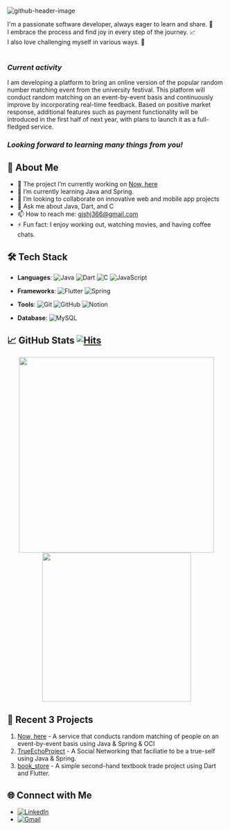 
![github-header-image](https://github.com/user-attachments/assets/32fe2e65-eec2-4e0e-b4de-fe8b3856f91f)

  I'm a passionate software developer, always eager to learn and share. 👥 <br> I embrace the process and find joy in every step of the journey. 📈 <br>
  I also love challenging myself in various ways. 🌱 <br><br>


### *Current activity*
  I am developing a platform to bring an online version of the popular random number matching event from the university festival. This platform will conduct random matching on an event-by-event basis and continuously improve by incorporating real-time feedback. Based on positive market response, additional features such as payment functionality will be introduced in the first half of next year, with plans to launch it as a full-fledged service.
  
### *Looking forward to learning many things from you!*


## 🚀 About Me

- 🔭 The project I’m currently working on [Now, here](www.now-here.site)
- 🌱 I’m currently learning Java and Spring.
- 👯 I’m looking to collaborate on innovative web and mobile app projects
- 💬 Ask me about Java, Dart, and C
- 📫 How to reach me: [gjshj366@gmail.com](mailto:gjshj366@gmail.com)
- ⚡ Fun fact: I enjoy working out, watching movies, and having coffee chats.

## 🛠️ Tech Stack

- **Languages**: 
  ![Java](https://img.shields.io/badge/Java-ED8B00?style=flat&logo=java&logoColor=white) 
  ![Dart](https://img.shields.io/badge/Dart-0175C2?style=flat&logo=dart&logoColor=white) 
  ![C](https://img.shields.io/badge/C-A8B9CC?style=flat&logo=c&logoColor=white) 
  ![JavaScript](https://img.shields.io/badge/JavaScript-F7DF1E?style=flat&logo=javascript&logoColor=black)
  
- **Frameworks**: 
  ![Flutter](https://img.shields.io/badge/Flutter-02569B?style=flat&logo=flutter&logoColor=white) 
  ![Spring](https://img.shields.io/badge/Spring-6DB33F?style=flat&logo=spring&logoColor=white)
  
- **Tools**: 
  ![Git](https://img.shields.io/badge/Git-F05032?style=flat&logo=git&logoColor=white) 
  ![GitHub](https://img.shields.io/badge/GitHub-181717?style=flat&logo=github&logoColor=white) 
  ![Notion](https://img.shields.io/badge/Notion-000000?style=flat&logo=notion&logoColor=white)

- **Database**: 
  ![MySQL](https://img.shields.io/badge/MySQL-4479A1?style=flat&logo=mysql&logoColor=white)

## 📈 GitHub Stats  [![Hits](https://hits.seeyoufarm.com/api/count/incr/badge.svg?url=https%3A%2F%2Fgithub.com%2FHeeJohn&count_bg=%23DBDBDB&title_bg=%23DBDBDB&icon=&icon_color=%23E7E7E7&title=VISIT&edge_flat=false)](https://github.com/HeeJohn)

<p align="center">
  <img width="450" src="https://github-readme-stats.vercel.app/api?username=HeeJohn&show_icons=true&theme=dark&title_color=5E8941&text_color=2D421F&icon_color=5E8941&bg_color=DBDBDB" />
  <img width="343" src="https://github-readme-stats.vercel.app/api/top-langs/?username=HeeJohn&layout=compact&theme=dark&title_color=5E8941&text_color=2D421F&bg_color=DBDBDB" />
</p>


## 🌟 Recent 3 Projects

1. [Now, here](https://github.com/now-here-5/Now-Here) - A service that conducts random matching of people on an event-by-event basis using Java & Spring & OCI 
2. [TrueEchoProject](https://github.com/TrueEchoProject/TrueEcho_Main) - A Social Networking that faciliatie to be a true-self using Java & Spring.
3. [book_store](https://github.com/HeeJohn/book_store) - A simple second-hand textbook trade project using Dart and Flutter.

## 🌐 Connect with Me

- [![LinkedIn](https://img.shields.io/badge/LinkedIn-0077B5?style=flat&logo=linkedin&logoColor=white)](https://www.linkedin.com/in/huijun-seo-2081ba29b/)
- [![Gmail](https://img.shields.io/badge/Gmail-D14836?style=flat&logo=gmail&logoColor=white)](mailto:gjshj366@gmail.com)


